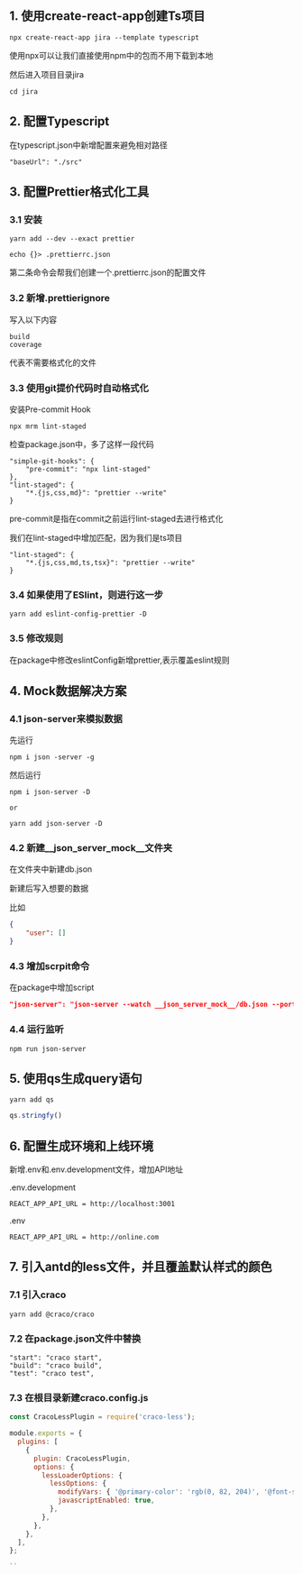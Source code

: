 ## 1. 使用create-react-app创建Ts项目
```
npx create-react-app jira --template typescript
```
使用npx可以让我们直接使用npm中的包而不用下载到本地

然后进入项目目录jira
```
cd jira
```
## 2. 配置Typescript

在typescript.json中新增配置来避免相对路径
```
"baseUrl": "./src"
```

## 3. 配置Prettier格式化工具
### 3.1 安装
```
yarn add --dev --exact prettier

echo {}> .prettierrc.json

```
第二条命令会帮我们创建一个.prettierrc.json的配置文件

### 3.2 新增.prettierignore
写入以下内容
```
build
coverage
```
代表不需要格式化的文件

### 3.3 使用git提价代码时自动格式化
安装Pre-commit Hook
```
npx mrm lint-staged
```

检查package.json中，多了这样一段代码
```
"simple-git-hooks": {
    "pre-commit": "npx lint-staged"
},
"lint-staged": {
    "*.{js,css,md}": "prettier --write"
}
```

pre-commit是指在commit之前运行lint-staged去进行格式化

我们在lint-staged中增加匹配，因为我们是ts项目

```
"lint-staged": {
    "*.{js,css,md,ts,tsx}": "prettier --write"
}

```

### 3.4 如果使用了ESlint，则进行这一步
```
yarn add eslint-config-prettier -D
```

### 3.5 修改规则

在package中修改eslintConfig新增prettier,表示覆盖eslint规则

## 4. Mock数据解决方案

### 4.1 json-server来模拟数据 
先运行
```
npm i json -server -g
```
然后运行
```
npm i json-server -D

or 

yarn add json-server -D
```

### 4.2 新建__json_server_mock__文件夹

在文件夹中新建db.json

新建后写入想要的数据

比如

```json
{
    "user": []
}
```

### 4.3 增加scrpit命令

在package中增加script

```json
"json-server": "json-server --watch __json_server_mock__/db.json --port 3001"
```
### 4.4 运行监听
```
npm run json-server
```


## 5. 使用qs生成query语句
```
yarn add qs
```
```js
qs.stringfy()
```

## 6. 配置生成环境和上线环境
新增.env和.env.development文件，增加API地址

.env.development
```
REACT_APP_API_URL = http://localhost:3001
```

.env
```
REACT_APP_API_URL = http://online.com
```

## 7. 引入antd的less文件，并且覆盖默认样式的颜色

### 7.1 引入craco
```
yarn add @craco/craco
```

### 7.2 在package.json文件中替换
```
"start": "craco start",
"build": "craco build",
"test": "craco test",
```
### 7.3 在根目录新建craco.config.js
```js
const CracoLessPlugin = require('craco-less');

module.exports = {
  plugins: [
    {
      plugin: CracoLessPlugin,
      options: {
        lessLoaderOptions: {
          lessOptions: {
            modifyVars: { '@primary-color': 'rgb(0, 82, 204)', '@font-size-base': '16px' },
            javascriptEnabled: true,
          },
        },
      },
    },
  ],
};

``